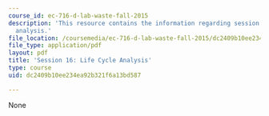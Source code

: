 ```yaml
---
course_id: ec-716-d-lab-waste-fall-2015
description: 'This resource contains the information regarding session 16: Life cycle
  analysis.'
file_location: /coursemedia/ec-716-d-lab-waste-fall-2015/dc2409b10ee234ea92b321f6a13bd587_MITEC_716F15_Session16.pdf
file_type: application/pdf
layout: pdf
title: 'Session 16: Life Cycle Analysis'
type: course
uid: dc2409b10ee234ea92b321f6a13bd587

---
```

None